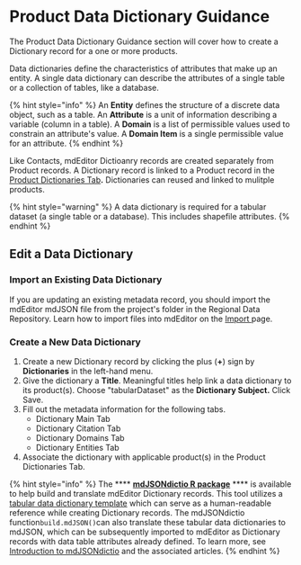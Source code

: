 # Product Data Dictionary Guidance

The Product Data Dictionary Guidance section will cover how to create a Dictionary record for a one or more products.

Data dictionaries define the characteristics of attributes that make up an entity. A single data dictionary can describe the attributes of a single table or a collection of tables, like a database.&#x20;

{% hint style="info" %}
An **Entity** defines the structure of a discrete data object, such as a table. An **Attribute** is a unit of information describing a variable (column in a table). A **Domain** is a list of permissible values used to constrain an attribute's value. A **Domain Item** is a single permissible value for an attribute.
{% endhint %}

Like Contacts, mdEditor Dictioanry records are created separately from Product records. A Dictionary record is linked to a Product record in the [Product Dictionaries Tab](../product-metadata-guidance/product-dictionaries-tab.md)**.** Dictionaries can reused and linked to mulitple products.

{% hint style="warning" %}
A data dictionary is required for a tabular dataset (a single table or a database). This includes shapefile attributes.
{% endhint %}

## Edit a Data Dictionary

### Import an Existing Data Dictionary

If you are updating an existing metadata record, you should import the mdEditor mdJSON file from the project's folder in the Regional Data Repository. Learn how to import files into mdEditor on the [Import ](broken-reference)page.&#x20;

### Create a New Data Dictionary

1. Create a new Dictionary record by clicking the plus (**+**) sign by **Dictionaries** in the left-hand menu.
2. Give the dictionary a **Title**. Meaningful titles help link a data dictionary to its product(s). Choose "tabularDataset" as the **Dictionary Subject.** Click Save.
3. Fill out the metadata information for the following tabs.
   * Dictionary Main Tab
   * Dictionary Citation Tab
   * Dictionary Domains Tab
   * Dictionary Entities Tab
4. Associate the dictionary with applicable product(s) in the Product Dictionaries Tab.

{% hint style="info" %}
The **** [**mdJSONdictio R package**](https://hdvincelette.github.io/mdJSONdictio/) **** is available to help build and translate mdEditor Dictionary records. This tool utilizes a [tabular data dictionary template](https://hdvincelette.github.io/mdJSONdictio/articles/02\_Dictionary\_Template.html) which can serve as a human-readable reference while creating Dictionary records. The mdJSONdictio function`build.mdJSON()`can also translate these tabular data dictionaries to mdJSON, which can be subsequently imported to mdEditor as Dictionary records with data table attributes already defined. To learn more, see [Introduction to mdJSONdictio](https://hdvincelette.github.io/mdJSONdictio/articles/01\_Intro\_mdJSONdictio.html) and the associated articles.
{% endhint %}

